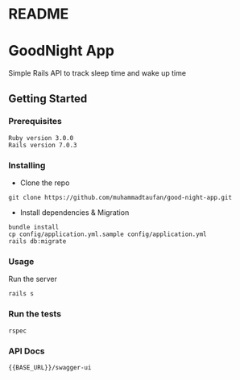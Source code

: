# README

# GoodNight App
Simple Rails API to track sleep time and wake up time

## Getting Started
### Prerequisites
```
Ruby version 3.0.0
Rails version 7.0.3
```

### Installing

- Clone the repo
```
git clone https://github.com/muhammadtaufan/good-night-app.git
```
- Install dependencies & Migration

```
bundle install
cp config/application.yml.sample config/application.yml
rails db:migrate
```

### Usage
Run the server
```
rails s
```

### Run the tests
```
rspec
```
### API Docs

```
{{BASE_URL}}/swagger-ui
```
